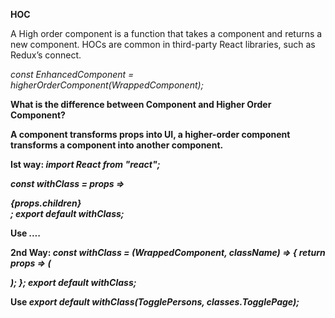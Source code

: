 <b>HOC</b>
<p> A High order component is a function that takes a component and returns a new component. HOCs are common in third-party React libraries, such as Redux’s connect.</p> 
 
<i>const EnhancedComponent = higherOrderComponent(WrappedComponent);</i>

<b>What is the difference between Component and Higher Order Component?<b>
<p>A component transforms props into UI, a higher-order component transforms a component into another component.</p>

<b>Ist way:</b>
<i>import React from "react";

const withClass = props => 
<div className={props.classes}>{props.children}</div>;
export default withClass;</i>

<b>Use</b>
<i><WithClass classes="main">.... </WithClass></i>

<b>2nd Way:</b>
<i>const withClass = (WrappedComponent, className) => {
 return props => (
   <div className={className}>
     <WrappedComponent {...props} />
   </div>
 );
};
export default withClass;</i>

<b>Use</b>
<i>export default withClass(TogglePersons, classes.TogglePage);</i>